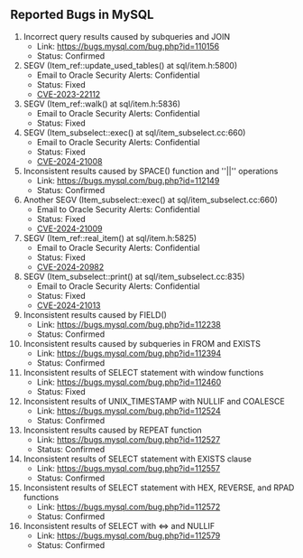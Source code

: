 ## Reported Bugs in MySQL
1. Incorrect query results caused by subqueries and JOIN
    - Link: https://bugs.mysql.com/bug.php?id=110156
    - Status: Confirmed
2. SEGV (Item_ref::update_used_tables() at sql/item.h:5800)
    - Email to Oracle Security Alerts: Confidential
    - Status: Fixed
    - [CVE-2023-22112](https://nvd.nist.gov/vuln/detail/CVE-2023-22112)
3. SEGV (Item_ref::walk() at sql/item.h:5836)
    - Email to Oracle Security Alerts: Confidential
    - Status: Fixed
4. SEGV (Item_subselect::exec() at sql/item_subselect.cc:660)
    - Email to Oracle Security Alerts: Confidential
    - Status: Fixed
    - [CVE-2024-21008](https://nvd.nist.gov/vuln/detail/CVE-2024-21008)
5. Inconsistent results caused by SPACE() function and ''||'' operations
    - Link: https://bugs.mysql.com/bug.php?id=112149
    - Status: Confirmed
6. Another SEGV (Item_subselect::exec() at sql/item_subselect.cc:660)
    - Email to Oracle Security Alerts: Confidential
    - Status: Fixed
    - [CVE-2024-21009](https://nvd.nist.gov/vuln/detail/CVE-2024-21009)
7. SEGV (Item_ref::real_item() at sql/item.h:5825)
    - Email to Oracle Security Alerts: Confidential
    - Status: Fixed
    - [CVE-2024-20982](https://nvd.nist.gov/vuln/detail/CVE-2024-20982)
8. SEGV (Item_subselect::print() at sql/item_subselect.cc:835)
    - Email to Oracle Security Alerts: Confidential
    - Status: Fixed
    - [CVE-2024-21013](https://nvd.nist.gov/vuln/detail/CVE-2024-21013)
9. Inconsistent results caused by FIELD()
    - Link: https://bugs.mysql.com/bug.php?id=112238
    - Status: Confirmed
10. Inconsistent results caused by subqueries in FROM and EXISTS
    - Link: https://bugs.mysql.com/bug.php?id=112394
    - Status: Confirmed
11. Inconsistent results of SELECT statement with window functions
    - Link: https://bugs.mysql.com/bug.php?id=112460
    - Status: Fixed
12. Inconsistent results of UNIX_TIMESTAMP with NULLIF and COALESCE
    - Link: https://bugs.mysql.com/bug.php?id=112524
    - Status: Confirmed
13. Inconsistent results caused by REPEAT function
    - Link: https://bugs.mysql.com/bug.php?id=112527
    - Status: Confirmed
14. Inconsistent results of SELECT statement with EXISTS clause
    - Link: https://bugs.mysql.com/bug.php?id=112557
    - Status: Confirmed
15. Inconsistent results of SELECT statement with HEX, REVERSE, and RPAD functions
    - Link: https://bugs.mysql.com/bug.php?id=112572
    - Status: Confirmed
16. Inconsistent results of SELECT with <=> and NULLIF
    - Link: https://bugs.mysql.com/bug.php?id=112579
    - Status: Confirmed